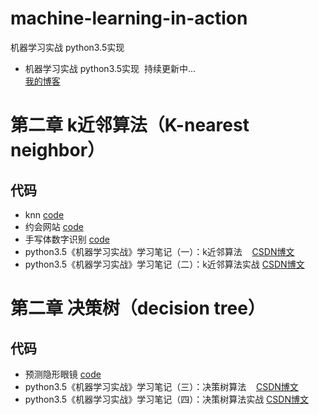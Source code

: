 # machine-learning-in-action
机器学习实战 python3.5实现
* 机器学习实战 python3.5实现  持续更新中...<br>
[我的博客](http://blog.csdn.net/u013829973)
# 第二章 k近邻算法（K-nearest neighbor）
## 代码
* knn [code](https://github.com/weepon/machine-learning-in-action/tree/master/KNN/01)
* 约会网站 [code](https://github.com/weepon/machine-learning-in-action/tree/master/KNN/01)
* 手写体数字识别 [code](https://github.com/weepon/machine-learning-in-action/tree/master/KNN/01)
* python3.5《机器学习实战》学习笔记（一）：k近邻算法    [CSDN博文](http://blog.csdn.net/u013829973/article/details/77942942)  
* python3.5《机器学习实战》学习笔记（二）：k近邻算法实战 [CSDN博文](http://blog.csdn.net/u013829973/article/details/77950299)  
# 第二章 决策树（decision tree）
## 代码
* 预测隐形眼镜 [code](https://github.com/weepon/machine-learning-in-action/tree/master/KNN/01)
* python3.5《机器学习实战》学习笔记（三）：决策树算法    [CSDN博文](http://blog.csdn.net/u013829973)  
* python3.5《机器学习实战》学习笔记（四）：决策树算法实战 [CSDN博文](http://blog.csdn.net/u013829973) 
